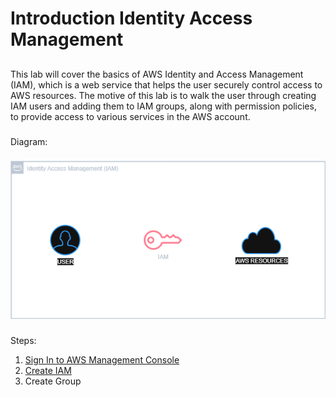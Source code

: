 # Introduction Identity Access Management
##
This lab will cover the basics of AWS Identity and Access Management (IAM), which is a web service that helps the user securely control access to AWS resources. The motive of this lab is to walk the user through creating IAM users and adding them to IAM groups, along with permission policies, to provide access to various services in the AWS account.
###
Diagram:
###
![IAM Diagram](Images/Diagram/Introduction_IAM_Diagram.png)
###
Steps:
1. [Sign In to AWS Management Console](SignIn.md)
2. [Create IAM](CreateIAM.md)
3. Create Group
